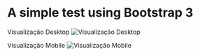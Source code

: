 # A simple test using Bootstrap 3

Visualização Desktop
![Visualização Desktop](https://i.imgur.com/EjIf2Xq.png)

Visualização Mobile
![Visualização Mobile](https://i.imgur.com/louizJq.png)